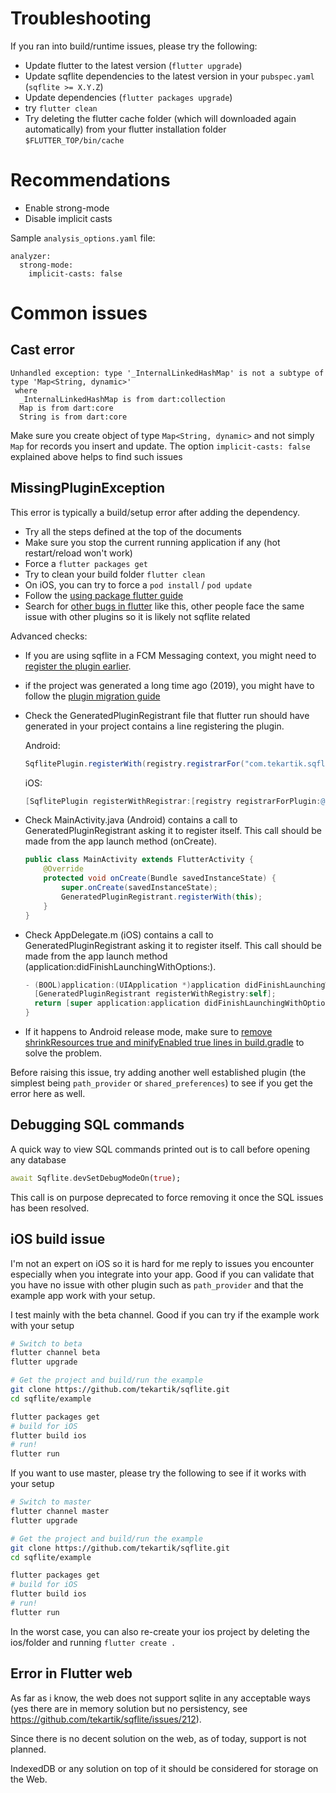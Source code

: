# Troubleshooting

If you ran into build/runtime issues, please try the following:

* Update flutter to the latest version (`flutter upgrade`)
* Update sqflite dependencies to the latest version in your `pubspec.yaml` 
(`sqflite >= X.Y.Z`)
* Update dependencies (`flutter packages upgrade`)
* try `flutter clean`
* Try deleting the flutter cache folder (which will 
downloaded again automatically) from your flutter installation folder `$FLUTTER_TOP/bin/cache`

# Recommendations

* Enable strong-mode
* Disable implicit casts

Sample `analysis_options.yaml` file:

```
analyzer:
  strong-mode:
    implicit-casts: false
```

# Common issues

## Cast error

```
Unhandled exception: type '_InternalLinkedHashMap' is not a subtype of type 'Map<String, dynamic>'
 where
  _InternalLinkedHashMap is from dart:collection
  Map is from dart:core
  String is from dart:core
```

Make sure you create object of type `Map<String, dynamic>` and not simply `Map` for records you
insert and update. The option `implicit-casts: false` explained above helps to find such issues

## MissingPluginException

This error is typically a build/setup error after adding the dependency.

- Try all the steps defined at the top of the documents
- Make sure you stop the current running application if any (hot restart/reload won't work)
- Force a `flutter packages get`
- Try to clean your build folder `flutter clean`
- On iOS, you can try to force a `pod install` / `pod update`
- Follow the [using package flutter guide](https://flutter.dev/docs/development/packages-and-plugins/using-packages)
- Search for [other bugs in flutter](https://github.com/flutter/flutter/search?q=MissingPluginException&type=Issues) 
  like this, other people face the same issue with other plugins so it is likely not sqflite related 

Advanced checks:
- If you are using sqflite in a FCM Messaging context, you might need to [register the plugin earlier](https://github.com/tekartik/sqflite/issues/446).
- if the project was generated a long time ago (2019), you might have to follow the [plugin migration guide](https://flutter.dev/docs/development/packages-and-plugins/plugin-api-migration)
- Check the GeneratedPluginRegistrant file that flutter run should have generated in your project contains
  a line registering the plugin.
  
  Android:
  ```java
  SqflitePlugin.registerWith(registry.registrarFor("com.tekartik.sqflite.SqflitePlugin"));
  ```
  iOS:
  ```objective-c
  [SqflitePlugin registerWithRegistrar:[registry registrarForPlugin:@"SqflitePlugin"]];
  ```
- Check MainActivity.java (Android) contains a call to 
  GeneratedPluginRegistrant asking it to register itself. This call should be made from the app
  launch method (onCreate).
  ```java
  public class MainActivity extends FlutterActivity {
      @Override
      protected void onCreate(Bundle savedInstanceState) {
          super.onCreate(savedInstanceState);
          GeneratedPluginRegistrant.registerWith(this);
      }
  }
  ```
- Check AppDelegate.m (iOS) contains a call to 
  GeneratedPluginRegistrant asking it to register itself. This call should be made from the app
  launch method (application:didFinishLaunchingWithOptions:).
  ```objective-c
  - (BOOL)application:(UIApplication *)application didFinishLaunchingWithOptions:(NSDictionary *)launchOptions {
    [GeneratedPluginRegistrant registerWithRegistry:self];
    return [super application:application didFinishLaunchingWithOptions:launchOptions];
  }
  ```
- If it happens to Android release mode, make sure to [remove shrinkResources 
  true and minifyEnabled true lines in build.gradle](https://github.com/tekartik/sqflite/issues/452#issuecomment-655602329) to solve the problem.

Before raising this issue, try adding another well established plugin (the simplest being 
`path_provider` or `shared_preferences`) to see if you get the error here as well.

## Debugging SQL commands

A quick way to view SQL commands printed out is to call before opening any database

```dart
await Sqflite.devSetDebugModeOn(true);
```

This call is on purpose deprecated to force removing it once the SQL issues has been resolved.

## iOS build issue

I'm not an expert on iOS so it is hard for me reply to issues you encounter especially when you integrate
into your app. Good if you can validate that you have no issue with other plugin such as `path_provider` and that
the example app work with your setup.

I test mainly with the beta channel. Good if you can try if the example work with your setup

```bash
# Switch to beta
flutter channel beta
flutter upgrade

# Get the project and build/run the example
git clone https://github.com/tekartik/sqflite.git
cd sqflite/example

flutter packages get
# build for iOS
flutter build ios
# run!
flutter run
```

If you want to use master, please try the following to see if it works with your setup

```bash
# Switch to master
flutter channel master
flutter upgrade

# Get the project and build/run the example
git clone https://github.com/tekartik/sqflite.git
cd sqflite/example

flutter packages get
# build for iOS
flutter build ios
# run!
flutter run
```

In the worst case, you can also re-create your ios project by deleting the ios/folder and running `flutter create .`

## Error in Flutter web

As far as i know, the web does not support sqlite in any acceptable ways (yes there are in memory solution but no 
persistency, see https://github.com/tekartik/sqflite/issues/212).

Since there is no decent solution on the web, as of today, support is not planned.

IndexedDB or any solution on top of it should be considered for storage on the Web.

